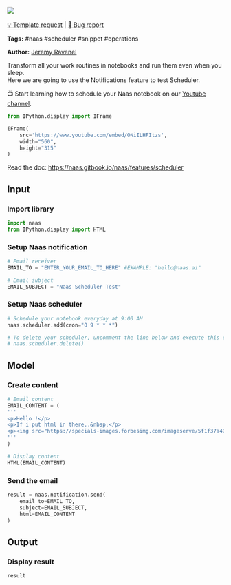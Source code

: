 <a href="https://app.naas.ai/user-redirect/naas/downloader?url=https://raw.githubusercontent.com/jupyter-naas/awesome-notebooks/master/Naas/Naas_Scheduler_demo.ipynb" target="_parent"><img src="https://naasai-public.s3.eu-west-3.amazonaws.com/open_in_naas.svg"/></a><br><br><a href="https://github.com/jupyter-naas/awesome-notebooks/issues/new?assignees=&labels=&template=template-request.md&title=Tool+-+Action+of+the+notebook+">💡 Template request</a> | <a href="https://github.com/jupyter-naas/awesome-notebooks/issues/new?assignees=&labels=bug&template=bug_report.md&title=Naas+-+Scheduler+demo:+Error+short+description">🚨 Bug report</a>

**Tags:** #naas #scheduler #snippet #operations

**Author:** [Jeremy Ravenel](https://www.linkedin.com/in/ACoAAAJHE7sB5OxuKHuzguZ9L6lfDHqw--cdnJg/)

Transform all your work routines in notebooks and run them even when you sleep.<br>
Here we are going to use the Notifications feature to test Scheduler.

📺 Start learning how to schedule your Naas notebook on our <a href="https://www.youtube.com/channel/UCKKG5hzjXXU_rRdHHWQ8JHQ?sub_confirmation=1">Youtube channel</a>.<br>


```python
from IPython.display import IFrame

IFrame(
    src='https://www.youtube.com/embed/ONiILHFItzs',
    width="560",
    height="315"
)
```

Read the doc: https://naas.gitbook.io/naas/features/scheduler

## Input

### Import library


```python
import naas
from IPython.display import HTML
```

### Setup Naas notification


```python
# Email receiver
EMAIL_TO = "ENTER_YOUR_EMAIL_TO_HERE" #EXAMPLE: "hello@naas.ai"

# Email subject
EMAIL_SUBJECT = "Naas Scheduler Test" 
```

### Setup Naas scheduler


```python
# Schedule your notebook everyday at 9:00 AM
naas.scheduler.add(cron="0 9 * * *")

# To delete your scheduler, uncomment the line below and execute this cell
# naas.scheduler.delete()
```

## Model

### Create content


```python
# Email content
EMAIL_CONTENT = (
'''
<p>Hello !</p>
<p>If i put html in there..&nbsp;</p>
<p><img src="https://specials-images.forbesimg.com/imageserve/5f1f37a40a5db2c8275972c0/960x0.jpg?fit=scale" alt="" width="959" height="663" /></p>
'''
)

# Display content
HTML(EMAIL_CONTENT)
```

### Send the email


```python
result = naas.notification.send(
    email_to=EMAIL_TO,
    subject=EMAIL_SUBJECT, 
    html=EMAIL_CONTENT
)
```

## Output

### Display result


```python
result
```
